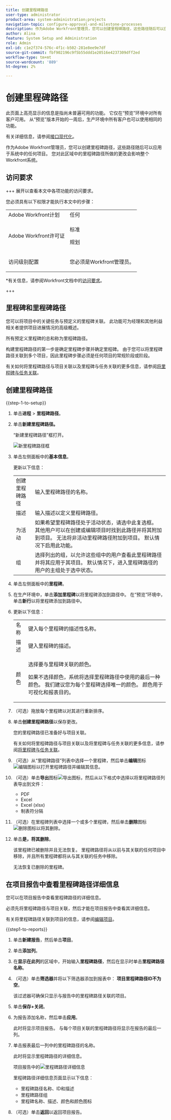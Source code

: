 ```yaml
---
title: 创建里程碑路径
user-type: administrator
product-area: system-administration;projects
navigation-topic: configure-approval-and-milestone-processes
description: 作为Adobe Workfront管理员，您可以创建里程碑路径，这些路径随后可以应用于系统中的任何项目。 您对此区域中的里程碑路径所做的更改会影响整个Workfront系统。
author: Alina
feature: System Setup and Administration
role: Admin
exl-id: c1e2f374-576c-4f1c-b502-281e8ee9e7df
source-git-commit: fbf902196c9f5b55ddd1e20516e4237309dff2ed
workflow-type: tm+mt
source-wordcount: '889'
ht-degree: 2%

---
```


# 创建里程碑路径

<!--Audited: 07/2024-->

<!--
NOTE: DON'T DELETE, DRAFT OR HIDE THIS ARTICLE. IT IS LINKED TO THE PRODUCT, THROUGH THE CONTEXT SENSITIVE HELP LINKS.
-->

<!--<span class="preview">The highlighted information on this page refers to functionality not yet generally available. It is available only in the Preview environment for all customers. After the monthly releases to Production, the same features are also available in the Production environment for customers who enabled fast releases. </span>   

<span class="preview">For information about fast releases, see [Enable or disable fast releases for your organization](/help/quicksilver/administration-and-setup/set-up-workfront/configure-system-defaults/enable-fast-release-process.md). </span>-->

<div class="preview">

此页面上高亮显示的信息是指尚未普遍可用的功能。 它仅在“预览”环境中对所有客户可用。 从“预览”版本开始的一周后，生产环境中所有客户也可以使用相同的功能。

有关详细信息，请参阅[接口现代化](/help/quicksilver/product-announcements/product-releases/interface-modernization/interface-modernization.md)。

</div>

作为Adobe Workfront管理员，您可以创建里程碑路径，这些路径随后可以应用于系统中的任何项目。 您对此区域中的里程碑路径所做的更改会影响整个Workfront系统。

## 访问要求

+++ 展开以查看本文中各项功能的访问要求。

您必须具有以下权限才能执行本文中的步骤：

<table style="table-layout:auto"> 
 <col> 
 <col> 
 <tbody> 
  <tr> 
   <td role="rowheader">Adobe Workfront计划</td> 
   <td>任何</td> 
  </tr> 
  <tr> 
   <td role="rowheader">Adobe Workfront许可证</td> 
   <td><p>标准</p>
   <p>规划</p>
   </td> 
  </tr> 
  <tr> 
   <td role="rowheader">访问级别配置</td> 
   <td> <p>您必须是Workfront管理员。</p></td> 
  </tr> 
 </tbody> 
</table>

*有关信息，请参阅Workfront文档中的[访问要求](/help/quicksilver/administration-and-setup/add-users/access-levels-and-object-permissions/access-level-requirements-in-documentation.md)。

+++

## 里程碑和里程碑路径

您可以将项目中的关键任务与预定义的里程碑关联。 此功能可为经理和其他利益相关者提供项目进展情况的高级概述。

所有预定义里程碑的总和称为里程碑路径。

构建里程碑路径的第一步是确定里程碑步骤并确定里程碑。 由于您可以将里程碑路径关联到多个项目，因此里程碑步骤必须是任何项目的常规阶段或阶段。

有关如何将里程碑路径与项目关联以及里程碑与任务关联的更多信息，请参阅[将里程碑与任务关联](../../../manage-work/tasks/manage-tasks/associate-milestones-with-tasks.md)。

## 创建里程碑路径

{{step-1-to-setup}}

1. 单击&#x200B;**进程** > **里程碑路径**。
1. 单击&#x200B;**新建里程碑路径。**

   <div class="preview">

   “新建里程碑路径”框打开。

   ![新里程碑路径框](assets/new-milestone-path-box.png)

   </div>

1. 单击左侧面板中的&#x200B;**基本信息**。

   更新以下信息：

   <table style="table-layout:auto">
    <tr>
      <td>创建里程碑路径</td>
       <td>输入里程碑路径的名称。</td>
    </tr>
    <tr>
      <td>描述</td>
      <td>输入描述以定义里程碑路径。</td>
    </tr>
    <tr>
       <td>为活动</td>
      <td>如果希望里程碑路径处于活动状态，请选中此复选框。 其他用户可以在创建或编辑项目时找到此路径并将其附加到项目。 无法将非活动里程碑路径附加到项目。 默认情况下启用此功能。</td>
    </tr>
    <tr>
      <td>组</td>
      <td>选择列出的组，以允许这些组中的用户查看此里程碑路径并将其应用于其项目。 默认情况下，进入里程碑路径的用户的主组处于选中状态。</td>
    </tr>
   </table>

1. 单击左侧面板中的&#x200B;**里程碑**。

1. 在生产环境中，单击&#x200B;**添加里程碑**&#x200B;以将里程碑添加到路径中。
   <span class="preview">在“预览”环境中，单击&#x200B;**新行**&#x200B;以将里程碑添加到路径中。</span>
1. 更新以下信息：

   <table style="table-layout:auto"> 
    <col> 
    <col> 
    <tbody> 
     <tr> 
      <td role="rowheader">名称</td> 
      <td>键入每个里程碑的描述性名称。</td> 
     </tr> 
     <tr> 
      <td role="rowheader">描述</td> 
      <td>键入里程碑的描述。</td> 
     </tr> 
     <tr> 
      <td role="rowheader">颜色</td> 
      <td> <p>选择要与里程碑关联的颜色。 </p> <p>如果不选择颜色，系统将选择里程碑路径中使用的最后一种颜色。 我们建议您为每个里程碑选择唯一的颜色。 颜色用于可视化和报表目的。</p> </td> 
     </tr> 
    </tbody> 
   </table>

1. （可选）拖放每个里程碑以对其进行重新排序。
1. 单击&#x200B;**创建里程碑路径**&#x200B;以保存更改。

   您的里程碑路径已准备好与项目关联。

   有关如何将里程碑路径与项目关联以及将里程碑与任务关联的更多信息，请参阅[将里程碑与任务关联](../../../manage-work/tasks/manage-tasks/associate-milestones-with-tasks.md)。

1. （可选）从“里程碑路径”列表中选择一个里程碑，然后单击&#x200B;**编辑**&#x200B;图标![编辑图标](assets/edit-icon.png)以打开里程碑路径并编辑其信息。
1. （可选）单击&#x200B;**导出**&#x200B;图标![导出图标](assets/export-icon.png)，然后从以下格式中选择以将里程碑路径列表导出到文件：

   * PDF
   * Excel
   * Excel (xlsx)
   * 制表符分隔

1. （可选）在里程碑列表中选择一个或多个里程碑，然后单击&#x200B;**删除**&#x200B;图标![删除图标](assets/delete-icon.png)以将其删除。
1. 单击&#x200B;**是，将其删除**。

   该里程碑已被删除并且无法恢复。 里程碑路径将从以前与其关联的任何项目中移除，并且所有里程碑都将从与其关联的任务中移除。

   无法恢复已删除的里程碑。


## 在项目报告中查看里程碑路径详细信息

您可以在项目报告中查看里程碑路径的详细信息。

必须先将里程碑路径与项目关联，然后才能在项目报告中查看其详细信息。

有关将里程碑路径关联到项目的信息，请参阅[编辑项目](/help/quicksilver/manage-work/projects/manage-projects/edit-projects.md)。

{{step1-to-reports}}

1. 单击&#x200B;**新建报告**，然后单击&#x200B;**项目**。
1. 单击&#x200B;**添加列**。
1. 在&#x200B;**显示在此列**&#x200B;的区域中，开始输入&#x200B;**里程碑路径**，然后在显示时单击&#x200B;**里程碑路径名称**。
1. （可选）单击&#x200B;**筛选器**&#x200B;并将以下筛选器添加到报表中： **项目里程碑路径ID不为空**。

   该过滤器可确保只显示与报告中的里程碑路径关联的项目。

1. 单击&#x200B;**保存+关闭**。
1. 为报告添加名称，然后单击&#x200B;**应用**。

   此时将显示项目报告。 与每个项目关联的里程碑路径将显示在报告的最后一列。
1. 单击报表最后一列中的里程碑路径的名称。

   此时将显示里程碑路径的详细信息。

   项目报告中的![里程碑路径详细信息](assets/milestone-details-from-project-report.png)

   里程碑路径详细信息页面显示以下信息：

   * 里程碑路径名称、ID和描述
   * 里程碑路径组
   * 里程碑名称、描述、颜色和颜色图标

1. （可选）单击&#x200B;**返回**&#x200B;以返回项目报告。



